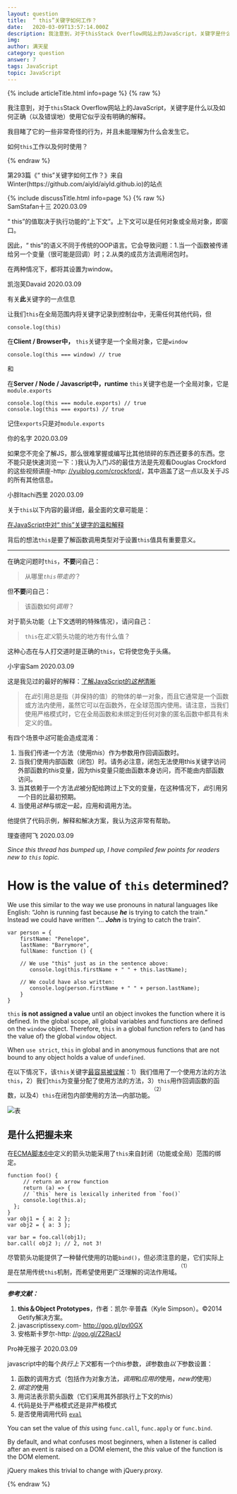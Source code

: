 ```yaml
---
layout: question
title:  “ this”关键字如何工作？
date:   2020-03-09T13:57:14.000Z
description: 我注意到，对于thisStack Overflow网站上的JavaScript，关键字是什么以及如何正确（以及错误地）使用它似乎没有明确的解释。我目睹...
img: 
author: 满天星
category: question
answer: 7
tags: JavaScript
topic: JavaScript
---
```

<div class="article-root">
  <div class="article">
    {% include articleTitle.html info=page %}
    {% raw %}
    <div class="article-content"><p><font style="vertical-align: inherit;"><font style="vertical-align: inherit;">我注意到，对于</font></font><code>this</code><font style="vertical-align: inherit;"><font style="vertical-align: inherit;">Stack Overflow网站上的JavaScript，关键字是</font><font style="vertical-align: inherit;">什么</font><font style="vertical-align: inherit;">以及如何正确（以及错误地）使用它</font><font style="vertical-align: inherit;">似乎没有明确的解释</font><font style="vertical-align: inherit;">。</font></font></p>

<p><font style="vertical-align: inherit;"><font style="vertical-align: inherit;">我目睹了它的一些非常奇怪的行为，并且未能理解为什么会发生它。</font></font></p>

<p><font style="vertical-align: inherit;"><font style="vertical-align: inherit;">如何</font></font><code>this</code><font style="vertical-align: inherit;"><font style="vertical-align: inherit;">工作以及何时使用？</font></font></p></div>
    {% endraw %}
  </div>
  <p class="winter_mark">第293篇《“ this”关键字如何工作？》来自Winter(https://github.com/aiyld/aiyld.github.io)的站点</p>
  <div class="discuss-wrapper">
    {% include discussTitle.html info=page %}
    {% raw %}
    <div class="discuss-list">
    <div class="discuss-item">
        <div class="discuss-parent">
          <div class="discuss-meta">
            <span class="discuss-user">SamStafan十三</span>
            <span class="discuss-time">2020.03.09</span>
          </div>
          <div class="discuss-comment"><p><font style="vertical-align: inherit;"><font style="vertical-align: inherit;">“ this”的值取决于执行功能的“上下文”。</font><font style="vertical-align: inherit;">上下文可以是任何对象或全局对象，即窗口。</font></font></p>

<p><font style="vertical-align: inherit;"><font style="vertical-align: inherit;">因此，“ this”的语义不同于传统的OOP语言。</font><font style="vertical-align: inherit;">它会导致问题：1.当一个函数被传递给另一个变量（很可能是回调）时；</font><font style="vertical-align: inherit;">2.从类的成员方法调用闭包时。</font></font></p>

<p><font style="vertical-align: inherit;"><font style="vertical-align: inherit;">在两种情况下，都将其设置为window。</font></font></p></div>
        </div></div><div class="discuss-item">
        <div class="discuss-parent">
          <div class="discuss-meta">
            <span class="discuss-user">凯泡芙Davaid</span>
            <span class="discuss-time">2020.03.09</span>
          </div>
          <div class="discuss-comment"><p><font style="vertical-align: inherit;"><font style="vertical-align: inherit;">有关</font></font><strong><font style="vertical-align: inherit;"><font style="vertical-align: inherit;">此</font></font></strong><font style="vertical-align: inherit;"><font style="vertical-align: inherit;">关键字的</font><font style="vertical-align: inherit;">一点信息</font></font></p>

<p><font style="vertical-align: inherit;"><font style="vertical-align: inherit;">让我们</font></font><code>this</code><font style="vertical-align: inherit;"><font style="vertical-align: inherit;">在全局范围内将关键字</font><font style="vertical-align: inherit;">记录</font><font style="vertical-align: inherit;">到控制台中，无需任何其他代码，但</font></font></p>

<pre><code>console.log(this)
</code></pre>

<p><font style="vertical-align: inherit;"><font style="vertical-align: inherit;">在</font></font><strong><font style="vertical-align: inherit;"><font style="vertical-align: inherit;">Client / Browser中，</font></font></strong> <code>this</code><font style="vertical-align: inherit;"><font style="vertical-align: inherit;">关键字是一个全局对象，它是</font></font><code>window</code></p>

<pre><code>console.log(this === window) // true
</code></pre>

<p><font style="vertical-align: inherit;"><font style="vertical-align: inherit;">和</font></font></p>

<p><font style="vertical-align: inherit;"><font style="vertical-align: inherit;">在</font></font><strong><font style="vertical-align: inherit;"><font style="vertical-align: inherit;">Server / Node / Javascript中，runtime</font></font></strong> <code>this</code><font style="vertical-align: inherit;"><font style="vertical-align: inherit;">关键字也是一个全局对象，它是</font></font><code>module.exports</code></p>

<pre><code>console.log(this === module.exports) // true<font></font>
console.log(this === exports) // true<font></font>
</code></pre>

<p><font style="vertical-align: inherit;"><font style="vertical-align: inherit;">记住</font></font><code>exports</code><font style="vertical-align: inherit;"><font style="vertical-align: inherit;">只是对</font></font><code>module.exports</code></p></div>
        </div></div><div class="discuss-item">
        <div class="discuss-parent">
          <div class="discuss-meta">
            <span class="discuss-user">你的名字</span>
            <span class="discuss-time">2020.03.09</span>
          </div>
          <div class="discuss-comment"><p><font style="vertical-align: inherit;"><font style="vertical-align: inherit;">如果您不完全了解JS，那么很难掌握或编写比其他琐碎的东西还要多的东西。</font><font style="vertical-align: inherit;">您不能只是快速浏览一下：)我认为入门JS的最佳方法是先观看Douglas Crockford的这些视频讲座-http: </font></font><a href="http://yuiblog.com/crockford/" rel="noreferrer"><font style="vertical-align: inherit;"><font style="vertical-align: inherit;">//yuiblog.com/crockford/</font></font></a><font style="vertical-align: inherit;"><font style="vertical-align: inherit;">，其中涵盖了这一点以及关于JS的所有其他信息。</font></font></p></div>
        </div></div><div class="discuss-item">
        <div class="discuss-parent">
          <div class="discuss-meta">
            <span class="discuss-user">小胖Itachi西里</span>
            <span class="discuss-time">2020.03.09</span>
          </div>
          <div class="discuss-comment"><p><font style="vertical-align: inherit;"><font style="vertical-align: inherit;">关于</font></font><code>this</code><font style="vertical-align: inherit;"><font style="vertical-align: inherit;">以下内容</font><font style="vertical-align: inherit;">的最详细，最全面的文章可能</font><font style="vertical-align: inherit;">是：</font></font></p>

<p><a href="https://dmitripavlutin.com/gentle-explanation-of-this-in-javascript/" rel="nofollow noreferrer"><font style="vertical-align: inherit;"><font style="vertical-align: inherit;">在JavaScript中对“ this”关键字的温和解释</font></font></a></p>

<p><font style="vertical-align: inherit;"><font style="vertical-align: inherit;">背后的想法</font></font><code>this</code><font style="vertical-align: inherit;"><font style="vertical-align: inherit;">是要了解函数调用类型对于设置</font></font><code>this</code><font style="vertical-align: inherit;"><font style="vertical-align: inherit;">值</font><font style="vertical-align: inherit;">具有重要</font><font style="vertical-align: inherit;">意义。  </font></font></p>

<hr>

<p><font style="vertical-align: inherit;"><font style="vertical-align: inherit;">在确定问题时</font></font><code>this</code><font style="vertical-align: inherit;"><font style="vertical-align: inherit;">，</font></font><strong><font style="vertical-align: inherit;"><font style="vertical-align: inherit;">不要</font></font></strong><font style="vertical-align: inherit;"><font style="vertical-align: inherit;">问自己：  </font></font></p>

<blockquote>
  <p><font style="vertical-align: inherit;"><font style="vertical-align: inherit;">从哪里</font></font><em><code>this</code><font style="vertical-align: inherit;"><font style="vertical-align: inherit;">带走的</font></font></em><font style="vertical-align: inherit;"><font style="vertical-align: inherit;">？</font></font></p>
</blockquote>

<p><font style="vertical-align: inherit;"><font style="vertical-align: inherit;">但</font></font><strong><font style="vertical-align: inherit;"><font style="vertical-align: inherit;">不要</font></font></strong><font style="vertical-align: inherit;"><font style="vertical-align: inherit;">问自己：</font></font></p>

<blockquote>
  <p><font style="vertical-align: inherit;"><font style="vertical-align: inherit;">该函数如何</font></font><em><font style="vertical-align: inherit;"><font style="vertical-align: inherit;">调用</font></font></em><font style="vertical-align: inherit;"><font style="vertical-align: inherit;">？</font></font></p>
</blockquote>

<p><font style="vertical-align: inherit;"><font style="vertical-align: inherit;">对于箭头功能（上下文透明的特殊情况），请问自己：</font></font></p>

<blockquote>
  <p><font style="vertical-align: inherit;"></font><code>this</code><font style="vertical-align: inherit;"><font style="vertical-align: inherit;">在</font></font><em><font style="vertical-align: inherit;"><font style="vertical-align: inherit;">定义</font></font></em><font style="vertical-align: inherit;"><font style="vertical-align: inherit;">箭头功能的地方有</font><font style="vertical-align: inherit;">什么值</font><font style="vertical-align: inherit;">？</font></font></p>
</blockquote>

<p><font style="vertical-align: inherit;"><font style="vertical-align: inherit;">这种心态在与人打交道时是正确的</font></font><code>this</code><font style="vertical-align: inherit;"><font style="vertical-align: inherit;">，它将使您免于头痛。</font></font></p></div>
        </div></div><div class="discuss-item">
        <div class="discuss-parent">
          <div class="discuss-meta">
            <span class="discuss-user">小宇宙Sam</span>
            <span class="discuss-time">2020.03.09</span>
          </div>
          <div class="discuss-comment"><p><font style="vertical-align: inherit;"><font style="vertical-align: inherit;">这是我见过的最好的解释：</font></font><a href="http://javascriptissexy.com/understand-javascripts-this-with-clarity-and-master-it/" rel="nofollow noreferrer"><font style="vertical-align: inherit;"><font style="vertical-align: inherit;">了解JavaScript的</font></font><em><font style="vertical-align: inherit;"><font style="vertical-align: inherit;">这种</font></font></em><font style="vertical-align: inherit;"><font style="vertical-align: inherit;">清晰</font></font></a></p>

<blockquote>
  <p><font style="vertical-align: inherit;"><font style="vertical-align: inherit;">在</font></font><em><font style="vertical-align: inherit;"><font style="vertical-align: inherit;">此</font></font></em><font style="vertical-align: inherit;"><font style="vertical-align: inherit;">引用总是指（并保持的值）的物体的单一对象，而且它通常是一个函数或方法内使用，虽然它可以在函数外，在全球范围内使用。</font><font style="vertical-align: inherit;">请注意，当我们使用严格模式时，它在全局函数和未绑定到任何对象的匿名函数中都具有未定义的值。</font></font></p>
</blockquote>

<p><font style="vertical-align: inherit;"><font style="vertical-align: inherit;">有四个场景中</font></font><em><font style="vertical-align: inherit;"><font style="vertical-align: inherit;">这</font></font></em><font style="vertical-align: inherit;"><font style="vertical-align: inherit;">可能会造成混淆：</font></font></p>

<ol>
<li><font style="vertical-align: inherit;"><font style="vertical-align: inherit;">当我们传递一个方法（使用</font></font><em><font style="vertical-align: inherit;"><font style="vertical-align: inherit;">this</font></font></em><font style="vertical-align: inherit;"><font style="vertical-align: inherit;">）作为参数用作回调函数时。</font></font></li>
<li><font style="vertical-align: inherit;"><font style="vertical-align: inherit;">当我们使用内部函数（闭包）时。</font><font style="vertical-align: inherit;">请务必注意，闭包无法</font><font style="vertical-align: inherit;">使用this关键字</font><font style="vertical-align: inherit;">访问外部函数的</font></font><em><font style="vertical-align: inherit;"><font style="vertical-align: inherit;">this</font></font></em><font style="vertical-align: inherit;"><font style="vertical-align: inherit;">变量，因为this变量只能由函数本身访问，而不能由内部函数访问。</font></font></li>
<li><font style="vertical-align: inherit;"><font style="vertical-align: inherit;">当其依赖于一个方法</font></font><em><font style="vertical-align: inherit;"><font style="vertical-align: inherit;">此</font></font></em><font style="vertical-align: inherit;"><font style="vertical-align: inherit;">被分配给跨过上下文的变量，在这种情况下，</font></font><em><font style="vertical-align: inherit;"><font style="vertical-align: inherit;">此</font></font></em><font style="vertical-align: inherit;"><font style="vertical-align: inherit;">引用另一个目的比最初预期。</font></font></li>
<li><font style="vertical-align: inherit;"><font style="vertical-align: inherit;">当使用</font></font><em><font style="vertical-align: inherit;"><font style="vertical-align: inherit;">这种</font></font></em><font style="vertical-align: inherit;"><font style="vertical-align: inherit;">与绑定一起，应用和调用方法。</font></font></li>
</ol>

<p><font style="vertical-align: inherit;"><font style="vertical-align: inherit;">他提供了代码示例，解释和解决方案，我认为这非常有帮助。</font></font></p></div>
        </div></div><div class="discuss-item">
        <div class="discuss-parent">
          <div class="discuss-meta">
            <span class="discuss-user">理查德阿飞</span>
            <span class="discuss-time">2020.03.09</span>
          </div>
          <div class="discuss-comment"><p><em>Since this thread has bumped up, I have compiled few points for readers new to <code>this</code> topic.</em> </p>

<h1>How is the value of <code>this</code> determined?</h1>

<p>We use this similar to the way we use pronouns in natural languages like English:  “John is running fast because <strong><em>he</em></strong> is trying to catch the train.” Instead we could have written “… <strong><em>John</em></strong> is trying to catch the train”.  </p>

<pre><code>var person = {    <font></font>
    firstName: "Penelope",<font></font>
    lastName: "Barrymore",<font></font>
    fullName: function () {<font></font>
<font></font>
    // We use "this" just as in the sentence above:<font></font>
       console.log(this.firstName + " " + this.lastName);<font></font>
<font></font>
    // We could have also written:<font></font>
       console.log(person.firstName + " " + person.lastName);<font></font>
    }<font></font>
}<font></font>
</code></pre>

<p><code>this</code> <strong>is not assigned a value</strong> until an object invokes the function where it is defined. In the global scope, all global variables and functions are defined on the <code>window</code> object. Therefore, <code>this</code> in a global function refers to (and has the value of) the global <code>window</code> object. </p>

<p>When <code>use strict</code>, <code>this</code> in global and in anonymous functions that are not bound to any object holds a value of <code>undefined</code>.</p>

<p><font style="vertical-align: inherit;"><font style="vertical-align: inherit;">在以下情况下，该</font></font><code>this</code><font style="vertical-align: inherit;"><font style="vertical-align: inherit;">关键字</font></font><a href="http://javascriptissexy.com/understand-javascripts-this-with-clarity-and-master-it/#When_this_is_most_misunderstood_and_becomes_tricky" rel="noreferrer"><font style="vertical-align: inherit;"><font style="vertical-align: inherit;">最容易被误解</font></font></a><font style="vertical-align: inherit;"><font style="vertical-align: inherit;">：1）我们借用了一个使用方法的方法</font></font><code>this</code><font style="vertical-align: inherit;"><font style="vertical-align: inherit;">，2）我们</font></font><code>this</code><font style="vertical-align: inherit;"><font style="vertical-align: inherit;">为变量</font><font style="vertical-align: inherit;">分配了使用方法的方法</font><font style="vertical-align: inherit;">，3）</font></font><code>this</code><font style="vertical-align: inherit;"><font style="vertical-align: inherit;">用作回调函数的函数，以及4）</font></font><code>this</code><font style="vertical-align: inherit;"><font style="vertical-align: inherit;">在闭包内部使用的方法—内部功能。</font></font><sup><font style="vertical-align: inherit;"><font style="vertical-align: inherit;">（2）</font></font></sup></p>

<p><img src="https://i.stack.imgur.com/nPSkX.png" alt="表"></p>

<h2><font style="vertical-align: inherit;"><font style="vertical-align: inherit;">是什么把握未来</font></font></h2>

<p><font style="vertical-align: inherit;"><font style="vertical-align: inherit;">在</font></font><a href="https://leanpub.com/understandinges6/read" rel="noreferrer"><font style="vertical-align: inherit;"><font style="vertical-align: inherit;">ECMA脚本6中</font></font></a><font style="vertical-align: inherit;"><font style="vertical-align: inherit;">定义的</font><font style="vertical-align: inherit;">箭头功能采用了</font></font><code>this</code><font style="vertical-align: inherit;"><font style="vertical-align: inherit;">来自封闭（功能或全局）范围</font><font style="vertical-align: inherit;">的</font><font style="vertical-align: inherit;">绑定。</font></font></p>

<pre><code>function foo() {<font></font>
     // return an arrow function<font></font>
     return (a) =&gt; {<font></font>
     // `this` here is lexically inherited from `foo()`<font></font>
     console.log(this.a);<font></font>
  };<font></font>
}<font></font>
var obj1 = { a: 2 };<font></font>
var obj2 = { a: 3 };<font></font>
<font></font>
var bar = foo.call(obj1);<font></font>
bar.call( obj2 ); // 2, not 3!<font></font>
</code></pre>

<p><font style="vertical-align: inherit;"><font style="vertical-align: inherit;">尽管箭头功能提供了一种替代使用的功能</font></font><code>bind()</code><font style="vertical-align: inherit;"><font style="vertical-align: inherit;">，但必须注意的是，它们实际上是在禁用传统</font></font><code>this</code><font style="vertical-align: inherit;"><font style="vertical-align: inherit;">机制，而希望使用更广泛理解的词法作用域。</font></font><sup><font style="vertical-align: inherit;"><font style="vertical-align: inherit;">（1）</font></font></sup></p>

<hr>

<p><strong><em><font style="vertical-align: inherit;"><font style="vertical-align: inherit;">参考文献：</font></font></em></strong></p>

<ol>
<li><strong><font style="vertical-align: inherit;"><font style="vertical-align: inherit;">this＆Object Prototypes</font></font></strong><font style="vertical-align: inherit;"><font style="vertical-align: inherit;">，作者：凯尔·辛普森（Kyle Simpson）。</font><font style="vertical-align: inherit;">©2014 Getify解决方案。</font></font></li>
<li><font style="vertical-align: inherit;"><font style="vertical-align: inherit;">javascriptissexy.com- </font></font><a href="http://goo.gl/pvl0GX" rel="noreferrer"><font style="vertical-align: inherit;"><font style="vertical-align: inherit;">http://goo.gl/pvl0GX</font></font></a> </li>
<li><font style="vertical-align: inherit;"><font style="vertical-align: inherit;">安格斯卡罗尔-http: </font></font><a href="http://goo.gl/Z2RacU" rel="noreferrer"><font style="vertical-align: inherit;"><font style="vertical-align: inherit;">//goo.gl/Z2RacU</font></font></a> </li>
</ol></div>
        </div></div><div class="discuss-item">
        <div class="discuss-parent">
          <div class="discuss-meta">
            <span class="discuss-user">Pro神无猴子</span>
            <span class="discuss-time">2020.03.09</span>
          </div>
          <div class="discuss-comment"><p><font style="vertical-align: inherit;"><font style="vertical-align: inherit;">javascript中的</font><font style="vertical-align: inherit;">每个</font></font><em><font style="vertical-align: inherit;"><font style="vertical-align: inherit;">执行上下文</font></font></em><font style="vertical-align: inherit;"><font style="vertical-align: inherit;">都有一个</font></font><em><font style="vertical-align: inherit;"><font style="vertical-align: inherit;">this</font></font></em><font style="vertical-align: inherit;"><font style="vertical-align: inherit;">参数，</font><em><font style="vertical-align: inherit;">该</font></em><font style="vertical-align: inherit;">参数由</font><em><font style="vertical-align: inherit;">以下</font></em><font style="vertical-align: inherit;">参数设置：</font></font></p>

<ol>
<li><font style="vertical-align: inherit;"><font style="vertical-align: inherit;">函数的调用方式（包括作为对象方法，</font></font><em><font style="vertical-align: inherit;"><font style="vertical-align: inherit;">调用</font></font></em><font style="vertical-align: inherit;"><font style="vertical-align: inherit;">和</font></font><em><font style="vertical-align: inherit;"><font style="vertical-align: inherit;">应用的</font></font></em><font style="vertical-align: inherit;"><font style="vertical-align: inherit;">使用，</font></font><em><font style="vertical-align: inherit;"><font style="vertical-align: inherit;">new的</font></font></em><font style="vertical-align: inherit;"><font style="vertical-align: inherit;">使用</font><font style="vertical-align: inherit;">）</font></font></li>
<li><font style="vertical-align: inherit;"><em><font style="vertical-align: inherit;">绑定的</font></em><font style="vertical-align: inherit;">使用</font></font><em><font style="vertical-align: inherit;"></font></em></li>
<li><font style="vertical-align: inherit;"><font style="vertical-align: inherit;">用词法表示箭头函数（它们采用</font><font style="vertical-align: inherit;">其外部执行上下文</font><font style="vertical-align: inherit;">的</font></font><em><font style="vertical-align: inherit;"><font style="vertical-align: inherit;">this</font></font></em><font style="vertical-align: inherit;"><font style="vertical-align: inherit;">）</font></font></li>
<li><font style="vertical-align: inherit;"><font style="vertical-align: inherit;">代码是处于严格模式还是非严格模式</font></font></li>
<li><font style="vertical-align: inherit;"><font style="vertical-align: inherit;">是否使用调用代码 </font></font><a href="https://developer.mozilla.org/en-US/docs/Web/JavaScript/Reference/Global_Objects/eval" rel="nofollow noreferrer"><code>eval</code></a></li>
</ol>

<p>You can set the value of <em>this</em> using <code>func.call</code>, <code>func.apply</code> or <code>func.bind</code>.</p>

<p>By default, and what confuses most beginners, when a listener is called after an event is raised on a DOM element, the <em>this</em> value of the function is the DOM element.</p>

<p>jQuery makes this trivial to change with jQuery.proxy.</p></div>
        </div></div>
    </div>
    {% endraw %}
  </div>
<div>
